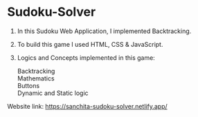 # Sudoku-Solver

1) In this Sudoku Web Application, I implemented Backtracking.

2) To build this game I used HTML, CSS & JavaScript.

3) Logics and Concepts implemented in this game:

     Backtracking
<br> Mathematics
<br> Buttons
<br> Dynamic and Static logic

Website link: https://sanchita-sudoku-solver.netlify.app/
